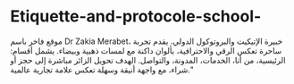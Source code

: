 # Etiquette-and-protocole-school-
موقع فاخر باسم Dr Zakia Merabet، خبيرة الإتيكيت والبروتوكول الدولي. يقدم تجربة ساحرة تعكس الرقي والاحترافية، بألوان داكنة مع لمسات ذهبية وبيضاء. يشمل أقسام: الرئيسية، من أنا، الخدمات، المدونة، والتواصل. الهدف تحويل الزائر مباشرة إلى حجز أو شراء، مع واجهة أنيقة وسهلة تعكس علامة تجارية عالمية."
